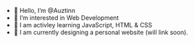 - 👋 Hello, I’m @Auztinn
- 👀 I’m interested in Web Development
- 🌱 I am activley learning JavaScript, HTML & CSS
- 💞️ I am currently designing a personal website (will link soon).

<!---
Auztinn/Auztinn is a ✨ special ✨ repository because its `README.md` (this file) appears on your GitHub profile.
You can click the Preview link to take a look at your changes.
--->
